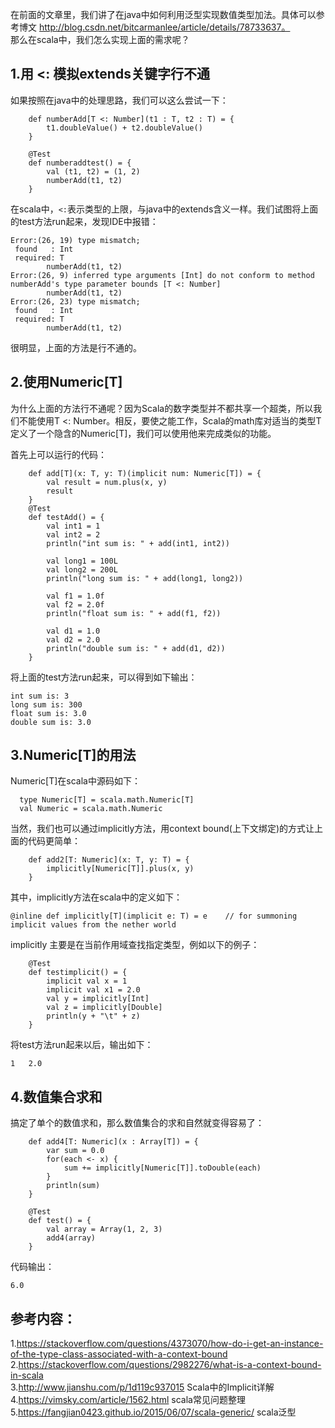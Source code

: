 在前面的文章里，我们讲了在java中如何利用泛型实现数值类型加法。具体可以参考博文 http://blog.csdn.net/bitcarmanlee/article/details/78733637。  
那么在scala中，我们怎么实现上面的需求呢？  

## 1.用 <: 模拟extends关键字行不通
如果按照在java中的处理思路，我们可以这么尝试一下：  

```
    def numberAdd[T <: Number](t1 : T, t2 : T) = {
        t1.doubleValue() + t2.doubleValue()
    }

    @Test
    def numberaddtest() = {
        val (t1, t2) = (1, 2)
        numberAdd(t1, t2)
    }
```  

在scala中，`<:`表示类型的上限，与java中的extends含义一样。我们试图将上面的test方法run起来，发现IDE中报错：  

```
Error:(26, 19) type mismatch;
 found   : Int
 required: T
        numberAdd(t1, t2)
Error:(26, 9) inferred type arguments [Int] do not conform to method numberAdd's type parameter bounds [T <: Number]
        numberAdd(t1, t2)
Error:(26, 23) type mismatch;
 found   : Int
 required: T
        numberAdd(t1, t2)
```  

很明显，上面的方法是行不通的。  

## 2.使用Numeric[T]
为什么上面的方法行不通呢？因为Scala的数字类型并不都共享一个超类，所以我们不能使用T <: Number。相反，要使之能工作，Scala的math库对适当的类型T 定义了一个隐含的Numeric[T]，我们可以使用他来完成类似的功能。  

首先上可以运行的代码：  

```
    def add[T](x: T, y: T)(implicit num: Numeric[T]) = {
        val result = num.plus(x, y)
        result
    }
    @Test
    def testAdd() = {
        val int1 = 1
        val int2 = 2
        println("int sum is: " + add(int1, int2))

        val long1 = 100L
        val long2 = 200L
        println("long sum is: " + add(long1, long2))

        val f1 = 1.0f
        val f2 = 2.0f
        println("float sum is: " + add(f1, f2))

        val d1 = 1.0
        val d2 = 2.0
        println("double sum is: " + add(d1, d2))
    }
```  

将上面的test方法run起来，可以得到如下输出：  

```
int sum is: 3
long sum is: 300
float sum is: 3.0
double sum is: 3.0
```  

## 3.Numeric[T]的用法

Numeric[T]在scala中源码如下：  

```
  type Numeric[T] = scala.math.Numeric[T]
  val Numeric = scala.math.Numeric
```  

当然，我们也可以通过implicitly方法，用context bound(上下文绑定)的方式让上面的代码更简单：  

```
    def add2[T: Numeric](x: T, y: T) = {
        implicitly[Numeric[T]].plus(x, y)
    }
```  

其中，implicitly方法在scala中的定义如下：  

```
@inline def implicitly[T](implicit e: T) = e    // for summoning implicit values from the nether world 
```  

implicitly 主要是在当前作用域查找指定类型，例如以下的例子：  

```
    @Test
    def testimplicit() = {
        implicit val x = 1
        implicit val x1 = 2.0
        val y = implicitly[Int]
        val z = implicitly[Double]
        println(y + "\t" + z)
    }
```  

将test方法run起来以后，输出如下：  

```
1	2.0
```  

## 4.数值集合求和
搞定了单个的数值求和，那么数值集合的求和自然就变得容易了：  

```
    def add4[T: Numeric](x : Array[T]) = {
        var sum = 0.0
        for(each <- x) {
            sum += implicitly[Numeric[T]].toDouble(each)
        }
        println(sum)
    }

    @Test
    def test() = {
        val array = Array(1, 2, 3)
        add4(array)
    }
```  

代码输出：  

```
6.0
```  

## 参考内容：
1.https://stackoverflow.com/questions/4373070/how-do-i-get-an-instance-of-the-type-class-associated-with-a-context-bound  
2.https://stackoverflow.com/questions/2982276/what-is-a-context-bound-in-scala  
3.http://www.jianshu.com/p/1d119c937015 Scala中的Implicit详解  
4.https://vimsky.com/article/1562.html scala常见问题整理  
5.https://fangjian0423.github.io/2015/06/07/scala-generic/ scala泛型  